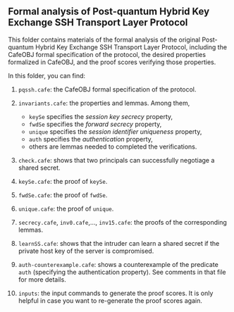 ## Formal analysis of Post-quantum Hybrid Key Exchange SSH Transport Layer Protocol

This folder contains materials of the formal analysis of the original Post-quantum Hybrid Key Exchange SSH Transport Layer Protocol, including the CafeOBJ formal specification of the protocol, the desired properties formalized in CafeOBJ, and the proof scores verifying those properties.

In this folder, you can find:

1. `pqssh.cafe`: the CafeOBJ formal specification of the protocol.

2. `invariants.cafe`: the properties and lemmas. Among them,
   - `keySe` specifies the *session key secrecy* property,
   - `fwdSe` specifies the *forward secrecy* property,
   - `unique` specifies the *session identifier uniqueness* property,
   - `auth` specifies the *authentication* property,
   - others are lemmas needed to completed the verifications.

3. `check.cafe`: shows that two principals can successfully negotiage a shared secret.
4. `keySe.cafe`: the proof of `keySe`.
5. `fwdSe.cafe`: the proof of `fwdSe`.
6. `unique.cafe`: the proof of `unique`.
8. `secrecy.cafe`, `inv0.cafe`,..., `inv15.cafe`: the proofs of the corresponding lemmas.
9. `learnSS.cafe`: shows that the intruder can learn a shared secret if the private host key of the server is compromised.
10. `auth-counterexample.cafe`: shows a counterexample of the predicate `auth` (specifying the authentication property). See comments in that file for more details.
11. `inputs`: the input commands to generate the proof scores. It is only helpful in case you want to re-generate the proof scores again.